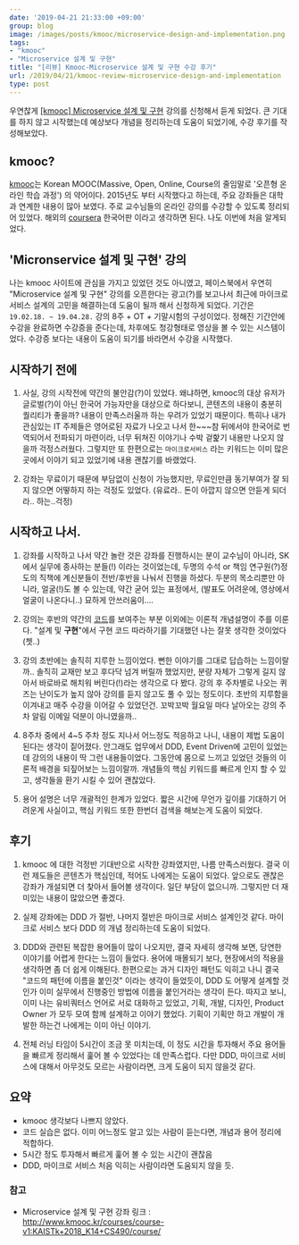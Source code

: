 ```yaml
---
date: '2019-04-21 21:33:00 +09:00'
group: blog
image: /images/posts/kmooc/microservice-design-and-implementation.png
tags:
- "kmooc"
- "Microservice 설계 및 구현"
title: "[리뷰] Kmooc-Microservice 설계 및 구현 수강 후기"
url: /2019/04/21/kmooc-review-microservice-design-and-implementation
type: post
---
```


우연찮게 [[kmooc] Microservice 설계 및 구현](http://www.kmooc.kr/courses/course-v1:KAISTk+2018_K14+CS490/course/) 강의를 신청해서 듣게 되었다. 
큰 기대를 하지 않고 시작했는데 예상보다 개념을 정리하는데 도움이 되었기에, 수강 후기를 작성해보았다.

<!--more-->

## kmooc?

[kmooc](http://www.kmooc.kr)는 Korean MOOC(Massive, Open, Online, Course의 줄임말로 '오픈형 온라인 학습 과정') 의 약어이다. 
2015년도 부터 시작했다고 하는데, 주요 강좌들은 대학과 연계한 내용이 많아 보였다. 주로 교수님들의 온라인 강의를 수강할 수 있도록 정리되어 있었다. 
해외의 [coursera](coursera.org) 한국어판 이라고 생각하면 된다. 나도 이번에 처음 알게되었다.

## 'Micronservice 설계 및 구현' 강의

나는 kmooc 사이트에 관심을 가지고 있었던 것도 아니였고, 페이스북에서 우연히 "Microservice 설계 및 구현" 강의를 오픈한다는 광고(?)를 보고나서
최근에 마이크로 서비스 설계의 고민을 해결하는데 도움이 될까 해서 신청하게 되었다. 기간은 `19.02.18. ~ 19.04.28.` 강의 8주 + OT + 기말시험의 구성이었다.
정해진 기간안에 수강을 완료하면 수강증을 준다는데, 차후에도 청강형태로 영상을 볼 수 있는 시스템이었다. 수강증 보다는 내용이 도움이 되기를 바라면서 수강을 시작했다. 


## 시작하기 전에

1. 사실, 강의 시작전에 약간의 불안감(?)이 있었다. 왜냐하면, kmooc의 대상 유저가 글로벌(?)이 아닌 한국어 가능자만을 대상으로 하다보니, 
콘텐츠의 내용이 충분히 퀄리티가 좋을까? 내용이 만족스러울까 하는 우려가 있었기 때문이다. 특히나 내가 관심있는 IT 주제들은 영어로된 자료가 나오고 나서
한~~~참 뒤에서야 한국어로 번역되어서 전파되기 마련이라, 너무 뒤쳐진 이야기나 수박 겉핥기 내용만 나오지 않을까 걱정스러웠다. 
그렇지만 또 한편으로는 `마이크로서비스` 라는 키워드는 이미 많은 곳에서 이야기 되고 있었기에 내용 괜찮기를 바랬었다.

2. 강좌는 무료이기 때문에 부담없이 신청이 가능했지만, 무료인만큼 동기부여가 잘 되지 않으면 어떻하지 하는 걱정도 있었다. 
(유료라.. 돈이 아깝지 않으면 안듣게 되더라.. 하는..걱정)

## 시작하고 나서.

1. 강좌를 시작하고 나서 약간 놀란 것은 강좌를 진행하시는 분이 교수님이 아니라, SK에서 실무에 종사하는 분들(!) 이라는 것이었는데, 두명의 수석 or 책임 연구원(?)정도의
직책에 계신분들이 전반/후반을 나눠서 진행을 하셨다. 두분의 목소리뿐만 아니라, 얼굴(!)도 볼 수 있는데, 약간 굳어 있는 표정에서, (발표도 어려운에, 영상에서 얼굴이 나온다니..)
묘하게 안쓰러움이....

2. 강의는 후반의 약간의 [코드](https://github.com/haesiku/kmooc)를 보여주는 부분 이외에는 이론적 개념설명이 주를 이룬다. "설계 및 **구현**"에서 
구현 코드 따라하기를 기대했던 나는 잘못 생각한 것이었다(쳇..)

3. 강의 초반에는 솔직히 지루한 느낌이었다. 뻔한 이야기를 그대로 답습하는 느낌이랄까.. 솔직히 교재만 보고 후다닥 넘겨 버릴까 했었지만, 분량 자체가 그렇게 길지 않아서
바로바로 해치워 버린다(!)라는 생각으로 다 봤다. 강의 후 주차별로 나오는 퀴즈는 난이도가 높지 않아 강의를 듣지 않고도 풀 수 있는 정도이다. 초반의 지루함을 이겨내고
매주 수강을 이어갈 수 있었던건. 꼬박꼬박 월요일 마다 날아오는 강의 주차 알림 이메일 덕분이 아니였을까.. 

4. 8주차 중에서 4~5 주차 정도 지나서 어느정도 적응하고 나니, 내용이 제법 도움이 된다는 생각이 짙어졌다. 안그래도 업무에서 DDD, Event Driven에 고민이 있었는데
강의의 내용이 딱 그런 내용들이었다. 그동안에 몸으로 느끼고 있었던 것들의 이론적 배경을 되짚어보는 느낌이랄까. 개념들의 핵심 키워드를 빠르게 인지 할 수 있고, 
생각들을 환기 시킬 수 있어 괜찮았다.

5. 용어 설명은 너무 개괄적인 한계가 있었다. 짧은 시간에 무언가 깊이를 기대하기 어려운게 사실이고, 핵심 키워드 또한 한번더 검색을 해보는게 도움이 되었다.



## 후기

1. kmooc 에 대한 걱정반 기대반으로 시작한 강좌였지만, 나름 만족스러웠다. 결국 이런 제도들은 콘텐츠가 핵심인데, 적어도 나에게는 도움이 되었다. 앞으로도 괜찮은 강좌가 개설되면
더 찾아서 들어볼 생각이다. 일단 부담이 없으니까. 그렇지만 더 재미있는 내용이 많았으면 좋겠다. 

2. 실제 강좌에는 DDD 가 절반, 나머지 절반은 마이크로 서비스 설계인것 같다. 마이크로 서비스 보다 DDD 의 개념 정리하는데 도움이 되었다.

3. DDD와 관련된 복잡한 용어들이 많이 나오지만, 결국 자세히 생각해 보면, 당연한 이야기를 어렵게 한다는 느낌이 들었다. 용어에 매몰되기 보다, 현장에서의 적용을 생각하면 좀 더 쉽게 이해된다.
한편으로는 과거 디자인 패턴도 익히고 나니 결국 "코드의 패턴에 이름을 붙인것" 이라는 생각이 들었듯이, DDD 도 어떻게 설계할 것인가 이미 실무에서 진행중인 방법에 이름을 붙인거라는 생각이 든다.
따지고 보니, 이미 나는 유비쿼터스 언어로 서로 대화하고 있었고, 기획, 개발, 디자인, Product Owner 가 모두 모여 함께 설계하고 이야기 했었다. 
기획이 기획만 하고 개발이 개발한 하는건 나에게는 이미 아닌 이야기.

4. 전체 러닝 타임이 5시간이 조금 못 미치는데, 이 정도 시간을 투자해서 주요 용어들을 빠르게 정리해서 훑어 볼 수 있었다는 데 만족스럽다. 다만 DDD, 마이크로 서비스에 대해서 아무것도 모르는 사람이라면, 
크게 도움이 되지 않을것 같다. 

## 요약

- kmooc 생각보다 나쁘지 않았다.
- 코드 실습은 없다. 이미 어느정도 알고 있는 사람이 듣는다면, 개념과 용어 정리에 적합하다.
- 5시간 정도 투자해서 빠르게 훑어 볼 수 있는 시간이 괜찮음
- DDD, 마이크로 서비스 처음 익히는 사람이라면 도움되지 않을 듯.

### 참고
 * Microservice 설계 및 구현 강좌 링크 : http://www.kmooc.kr/courses/course-v1:KAISTk+2018_K14+CS490/course/


